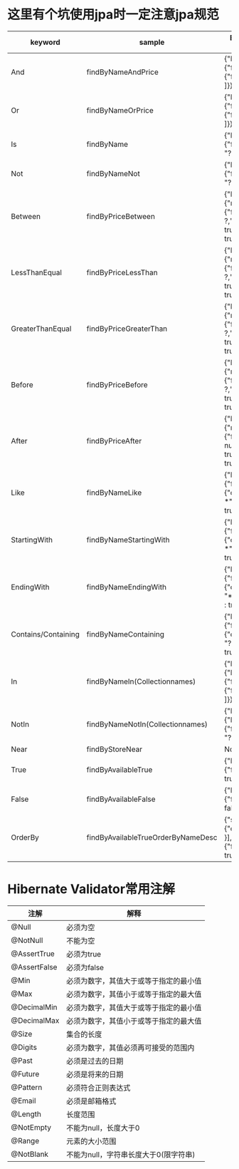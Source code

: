 #  这里有个坑使用jpa时一定注意jpa规范


|    keyword    | sample | Elasticsearch Query String|
| ---------- | --- |---|
| And |  findByNameAndPrice |{"bool" : {"must" : [ {"field" : {"name" : "?"}}, {"field" : {"price" : "?"}} ]}}|
| Or       |  findByNameOrPrice |{"bool" : {"should" : [ {"field" : {"name" : "?"}}, {"field" : {"price" : "?"}} ]}}|
|Is   |findByName | {"bool" : {"must" : {"field" : {"name" : "?"}}}}|
|Not  | findByNameNot | {"bool" : {"must_not" : {"field" : {"name" : "?"}}}}|
|Between | findByPriceBetween | {"bool" : {"must" : {"range" : {"price" : {"from" : ?,"to" : ?,"include_lower" : true,"include_upper" : true}}}}}|
|LessThanEqual | findByPriceLessThan | {"bool" : {"must" : {"range" : {"price" : {"from" : null,"to" : ?,"include_lower" : true,"include_upper" : true}}}}}|
|GreaterThanEqual | findByPriceGreaterThan | {"bool" : {"must" : {"range" : {"price" : {"from" : null,"to" : ?,"include_lower" : true,"include_upper" : true}}}}}|
|Before |  findByPriceBefore | {"bool" : {"must" : {"range" : {"price" : {"from" : null,"to" : ?,"include_lower" : true,"include_upper" : true}}}}}|
|After | findByPriceAfter| {"bool" : {"must" : {"range" : {"price" : {"from" : ?,"to" : null,"include_lower" : true,"include_upper" : true}}}}}|
|Like | findByNameLike | {"bool" : {"must" : {"field" : {"name" : {"query" : "?*","analyze_wildcard" : true}}}}} |
|StartingWith |findByNameStartingWith | {"bool" : {"must" : {"field" : {"name" : {"query" : "?*","analyze_wildcard" : true}}}}}|
|EndingWith | findByNameEndingWith |{"bool" : {"must" : {"field" : {"name" : {"query" : "*?","analyze_wildcard" : true}}}}}|
|Contains/Containing | findByNameContaining| {"bool" : {"must" : {"field" : {"name" : {"query" : "?","analyze_wildcard" : true}}}}}|
|In | findByNameIn(Collection<String>names) |{"bool" : {"must" : {"bool" : {"should" : [ {"field" : {"name" : "?"}}, {"field" : {"name" : "?"}} ]}}}}|
|NotIn | findByNameNotIn(Collection<String>names)| {"bool" : {"must_not" : {"bool" : {"should" : {"field" : {"name" : "?"}}}}}}|
|Near |findByStoreNear | Not Supported Yet !|
|True |findByAvailableTrue |{"bool" : {"must" : {"field" : {"available" : true}}}}|
|False |findByAvailableFalse |{"bool" : {"must" : {"field" : {"available" : false}}}}|
|OrderBy | findByAvailableTrueOrderByNameDesc|{"sort" : [{ "name" : {"order" : "desc"} }],"bool" : {"must" : {"field" : {"available" : true}}}}|



#  Hibernate Validator常用注解
|    注解    | 解释 | 
| ---------- | --- |
| @Null | 必须为空|
|@NotNull| 不能为空|
|@AssertTrue|必须为true|
|@AssertFalse|必须为false|
|@Min|必须为数字，其值大于或等于指定的最小值|
|@Max|必须为数字，其值小于或等于指定的最大值|
|@DecimalMin|必须为数字，其值大于或等于指定的最小值|
|@DecimalMax|必须为数字，其值小于或等于指定的最大值|
|@Size|集合的长度|
|@Digits|必须为数字，其值必须再可接受的范围内|
|@Past|必须是过去的日期|
|@Future|必须是将来的日期|
|@Pattern|必须符合正则表达式|
|@Email|必须是邮箱格式|
|@Length|长度范围|
|@NotEmpty|不能为null，长度大于0|
|@Range|元素的大小范围|
|@NotBlank|不能为null，字符串长度大于0(限字符串)|